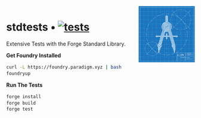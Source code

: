 <img align="right" width="150" height="150" top="100" src="./assets/readme.jpg">

# stdtests • [![tests](https://github.com/abigger87/stdtests/actions/workflows/tests.yml/badge.svg)](https://github.com/abigger87/stdtests/actions/workflows/tests.yml)


Extensive Tests with the Forge Standard Library.

**Get Foundry Installed**
```bash
curl -L https://foundry.paradigm.xyz | bash
foundryup
```

**Run The Tests**
```bash
forge install
forge build
forge test
```
